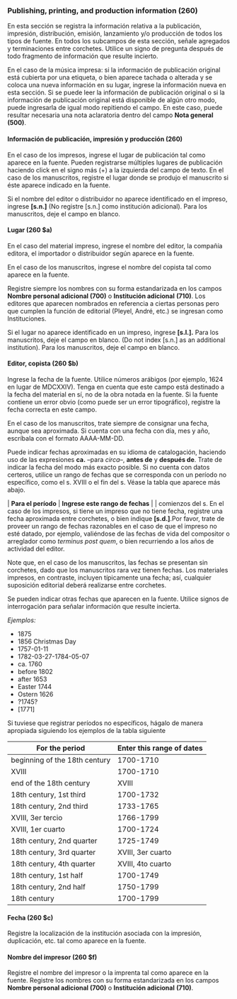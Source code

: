 ### Publishing, printing, and production information (260)

En esta sección se registra la información relativa a la publicación, impresión, distribución, emisión, lanzamiento y/o producción de todos los tipos de fuente. En todos los subcampos de esta sección, señale agregados y terminaciones entre corchetes. Utilice un signo de pregunta después de todo fragmento de información que resulte incierto.

En el caso de la música impresa: si la información de publicación original está cubierta por una etiqueta, o bien aparece tachada o alterada y se coloca una nueva información en su lugar, ingrese la información nueva en esta sección. Si se puede leer la información de publicación original o si la información de publicación original está disponible de algún otro modo, puede ingresarla de igual modo repitiendo el campo. En este caso, puede resultar necesaria una nota aclaratoria dentro del campo **Nota general (500)**.

#### Información de publicación, impresión y producción (260)

En el caso de los impresos, ingrese el lugar de publicación tal como aparece en la fuente. Pueden registrarse múltiples lugares de publicación haciendo click en el signo más (+) a la izquierda del campo de texto. En el caso de los manuscritos, registre el lugar donde se produjo el manuscrito si éste aparece indicado en la fuente.

Si el nombre del editor o distribuidor no aparece identificado en el impreso, ingrese **[s.n.]** (No registre [s.n.] como institución adicional). Para los manuscritos, deje el campo en blanco.

#### Lugar (260 $a)

En el caso del material impreso, ingrese el nombre del editor, la compañía editora, el importador o distribuidor según aparece en la fuente.

En el caso de los manuscritos, ingrese el nombre del copista tal como aparece en la fuente.

Registre siempre los nombres con su forma estandarizada en los campos **Nombre personal adicional (700)** o **Institución adicional**  **(710)**. Los editores que aparecen nombrados en referencia a ciertas personas pero que cumplen la función de editorial (Pleyel, André, etc.) se ingresan como Instituciones.

Si el lugar no aparece identificado en un impreso, ingrese **[s.l.].** Para los manuscritos, deje el campo en blanco. (Do not index [s.n.] as an additional institution). Para los manuscritos, deje el campo en blanco.

#### Editor, copista (260 $b)

Ingrese la fecha de la fuente. Utilice números arábigos (por ejemplo, 1624 en lugar de MDCXXIV). Tenga en cuenta que este campo está destinado a la fecha del material en sí, no de la obra notada en la fuente. Si la fuente contiene un error obvio (como puede ser un error tipográfico), registre la fecha correcta en este campo.

En el caso de los manuscritos, trate siempre de consignar una fecha, aunque sea aproximada. Si cuenta con una fecha con día, mes y año, escríbala con el formato AAAA-MM-DD.

Puede indicar fechas aproximadas en su idioma de catalogación, haciendo uso de las expresiones **ca.** –para _circa–_, **antes de** y **después de**. Trate de indicar la fecha del modo más exacto posible. Si no cuenta con datos certeros, utilice un rango de fechas que se corresponda con un período no específico, como el s. XVIII o el fin del s. Véase la tabla que aparece más abajo.

| **Para el período** | **Ingrese este rango de fechas** | | comienzos del s. En el caso de los impresos, si tiene un impreso que no tiene fecha, registre una fecha aproximada entre corchetes, o bien indique **[s.d.]**.Por favor, trate de proveer un rango de fechas razonables en el caso de que el impreso no esté datado, por ejemplo, valiéndose de las fechas de vida del compositor o arreglador como _terminus post quem_, o bien recurriendo a los años de actividad del editor.

Note que, en el caso de los manuscritos, las fechas se presentan sin corchetes, dado que los manuscritos rara vez tienen fechas. Los materiales impresos, en contraste, incluyen típicamente una fecha; así, cualquier suposición editorial deberá realizarse entre corchetes.

Se pueden indicar otras fechas que aparecen en la fuente. Utilice signos de interrogación para señalar información que resulte incierta.

_Ejemplos:_
 - 1875
 - 1856 Christmas Day
 - 1757-01-11
 - 1782-03-27-1784-05-07
 - ca. 1760
 - before 1802
 - after 1653
 - Easter 1744
 - Ostern 1626
 - ?1745?
 - [1771]

Si tuviese que registrar períodos no específicos, hágalo de manera apropiada siguiendo los ejemplos de la tabla siguiente


| **For the period**                   | **Enter this range of dates**        |
| ------------------------------------ | ------------------------------------ |
| beginning of the 18th century        | 1700-1710                            |
| XVIII | 1700-1710 | | mitad del s.   | XVIII | 1740-1760 | | fines del s.   |
| end of the 18th century              | XVIII | 1790-1799 | | s.             |
| 18th century, 1st third              | 1700-1732                            |
| 18th century, 2nd third              | 1733-1765                            |
| XVIII, 3er tercio | 1766-1799 | | s. | 1766-1799                            |
| XVIII, 1er cuarto | 1700-1724 | | s. | XVIII | 1700-1799 |                  |
| 18th century, 2nd quarter            | 1725-1749                            |
| 18th century, 3rd quarter            | XVIII, 3er cuarto | 1750-1774 | | s. |
| 18th century, 4th quarter            | XVIII, 4to cuarto | 1775-1799 | | s. |
| 18th century, 1st half               | 1700-1749                            |
| 18th century, 2nd half               | 1750-1799                            |
| 18th century                         | 1700-1799                            |

#### Fecha (260 $c)

Registre la localización de la institución asociada con la impresión, duplicación, etc. tal como aparece en la fuente.

#### Nombre del impresor (260 $f)

Registre el nombre del impresor o la imprenta tal como aparece en la fuente. Registre los nombres con su forma estandarizada en los campos **Nombre personal adicional (700)** o **Institución adicional**  **(710)**.
